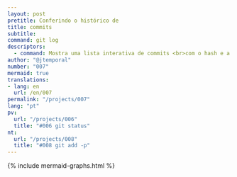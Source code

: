 ```yaml
---
layout: post
pretitle: Conferindo o histórico de
title: commits
subtitle:
command: git log
descriptors:
  - command: Mostra uma lista interativa de commits <br>com o hash e a mensagem de cada commit
author: "@jtemporal"
number: "007"
mermaid: true
translations:
- lang: en
  url: /en/007
permalink: "/projects/007"
lang: "pt"
pv:
  url: "/projects/006"
  title: "#006 git status"
nt:
  url: "/projects/008"
  title: "#008 git add -p"
---
```


{% include mermaid-graphs.html %}
